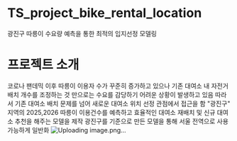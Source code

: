 # TS_project_bike_rental_location
광진구 따릉이 수요량 예측을 통한 최적의 입지선정 모델링
# 프로젝트 소개
코로나 팬데믹 이후 따릉이 이용자 수가 꾸준히 증가하고 있으나 기존 대여소 내 자전거 배치 개수를 조정하는 것 만으로는 수요를 감당하기 어려운 상황이 발생하고 있음
따라서 기존 대여소 배치 문제를 넘어 새로운 대여소 위치 선정 관점에서 접근을 함
"광진구" 지역의 2025,2026 따릉이 이용건수를 예측하고 효율적인 대여소 재배치 및 신규 대여소 추천을 해주는 모델을 제작
광진구를 기준으로 만든 모델을 통해 서울 전역으로 사용가능하게 일반화
![Uploading image.png…]()

